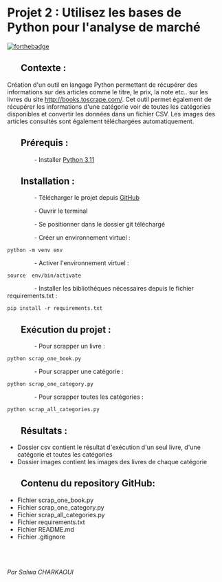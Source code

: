 # Projet 2 : Utilisez les bases de Python pour l'analyse de marché
[![forthebadge](https://forthebadge.com/images/badges/made-with-python.svg)](https://forthebadge.com)

## &ensp;&ensp;&ensp;Contexte :
Création d'un outil en langage Python permettant de récupérer des informations sur des articles comme le titre, le prix, la note etc.. sur les livres du site http://books.toscrape.com/. Cet outil permet également de récupérer les informations d'une catégorie voir de toutes les catégories disponibles et convertir les données dans un fichier CSV. Les images des articles consultés sont également téléchargées automatiquement.

## &ensp;&ensp;&ensp;Prérequis :
&ensp;&ensp;&ensp;&ensp;&ensp;&ensp;&ensp;&ensp;&ensp;- Installer [Python 3.11](https://www.python.org/downloads/) 
  
## &ensp;&ensp;&ensp;Installation :
&ensp;&ensp;&ensp;&ensp;&ensp;&ensp;&ensp;&ensp;&ensp;- Télécharger le projet depuis [GitHub](https://github.com/CharkaouiSalwa/openclassroom_projet2)

&ensp;&ensp;&ensp;&ensp;&ensp;&ensp;&ensp;&ensp;&ensp;- Ouvrir le terminal

&ensp;&ensp;&ensp;&ensp;&ensp;&ensp;&ensp;&ensp;&ensp;- Se positionner dans le dossier git téléchargé

&ensp;&ensp;&ensp;&ensp;&ensp;&ensp;&ensp;&ensp;&ensp;- Créer un environnement virtuel :
```
python -m venv env
```
&ensp;&ensp;&ensp;&ensp;&ensp;&ensp;&ensp;&ensp;&ensp;- Activer l'environnement virtuel : 
```
source  env/bin/activate
```
&ensp;&ensp;&ensp;&ensp;&ensp;&ensp;&ensp;&ensp;&ensp;- Installer les bibliothéques nécessaires depuis le fichier requirements.txt :
``` shell
pip install -r requirements.txt
```


## &ensp;&ensp;&ensp;Exécution du projet :

&ensp;&ensp;&ensp;&ensp;&ensp;&ensp;&ensp;&ensp;&ensp;- Pour scrapper un livre : 
```
python scrap_one_book.py
```
&ensp;&ensp;&ensp;&ensp;&ensp;&ensp;&ensp;&ensp;&ensp;- Pour scrapper une catégorie : 
```
python scrap_one_category.py
```
&ensp;&ensp;&ensp;&ensp;&ensp;&ensp;&ensp;&ensp;&ensp;- Pour scrapper toutes les catégories : 
```
python scrap_all_categories.py
```


## &ensp;&ensp;&ensp;Résultats :
  * Dossier csv contient le résultat d'exécution d'un seul livre, d'une catégorie et toutes les catégories
  * Dossier images contient les images des livres de chaque catégorie
## &ensp;&ensp;&ensp;Contenu du repository GitHub: 
* Fichier scrap_one_book.py
* Fichier scrap_one_category.py
* Fichier scrap_all_categories.py
* Fichier requirements.txt
* Fichier README.md
* Fichier .gitignore

<br/><br/><br/>
*Par Salwa CHARKAOUI*




 



